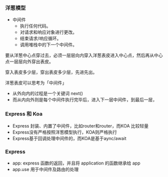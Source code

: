 ### 洋葱模型
+ 中间件
    + 执行任何代码。
    + 对请求和响应对象进行更改。
    + 结束请求/响应循环。
    + 调用堆栈中的下一个中间件。

要从洋葱中心点穿过去，必须一层层向内穿入洋葱表皮进入中心点，然后再从中心点一层层向外穿出表皮。

穿入表皮多少层，穿出表皮多少层，先进先出。

洋葱表皮可以思考为「中间件」

+ 从外向内的过程是一个关键词 next()
+ 而从内向外则是每个中间件执行完毕后，进入下一层中间件，到最后一层，

### Express 和 Koa
+ Express 封装、内置了中间件，比如router和router，而KOA 比较轻量
+ Express没有严格按照洋葱模型执行，KOA则严格执行
+ Express基于回调处理中间件的，而KOA是基于aync/await

### Express
+ app: express 函数的返回，并且将 application 的函数继承给 app
+ app.use 用于中间件及路由的处理